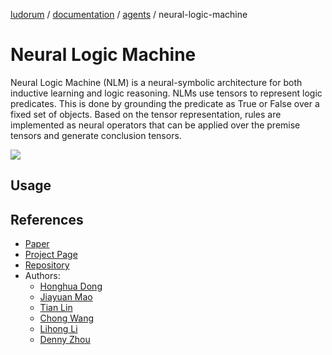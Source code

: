 [ludorum](../../README.md) / [documentation](../../documentation/README.md) / [agents](../README.md) / neural-logic-machine

# Neural Logic Machine

Neural Logic Machine (NLM) is a neural-symbolic architecture for both inductive learning and logic reasoning. NLMs use tensors to represent logic predicates. This is done by grounding the predicate as True or False over a fixed set of objects. Based on the tensor representation, rules are implemented as neural operators that can be applied over the premise tensors and generate conclusion tensors.

<img src="../../assets/images/nlm_architecture.png">

## Usage

## References

* [Paper](https://arxiv.org/pdf/1904.11694.pdf)
* [Project Page](https://sites.google.com/view/neural-logic-machines)
* [Repository](https://github.com/google/neural-logic-machines)
* Authors:
    * [Honghua Dong](http://dhh1995.github.io/)
    * [Jiayuan Mao](http://jiayuanm.com/)
    * [Tian Lin](https://www.linkedin.com/in/tianl)
    * [Chong Wang](https://chongw.github.io/)
    * [Lihong Li](https://lihongli.github.io/)
    * [Denny Zhou](https://dennyzhou.github.io/)